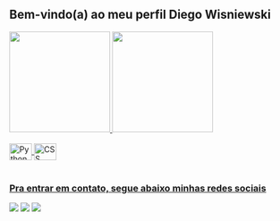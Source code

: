## Bem-vindo(a) ao meu perfil Diego Wisniewski

 <div>
   <a href="https://github.com/Diego Wisniewski">
   <img height="180em" src="https://github-readme-stats.vercel.app/api?username=DiegoWisniewski&show_icons=true&theme=midnight-purple&include_all_commits=true&count_private=true"/>
   <img height="180em" src="https://github-readme-stats.vercel.app/api/top-langs/?username=DiegoWisniewski&layout=compact&langs_count=6&theme=midnight-purple"/>
</div>
    
<div style="display: inline_block"><br>
 
  <img align="center" alt="Python" height="30" width="40" src="https://cdn.jsdelivr.net/gh/devicons/devicon@latest/icons/python/python-original.svg">
</div">
  <img align="center" alt="CSS" height="30" width="40" s<img src="https://cdn.jsdelivr.net/gh/devicons/devicon@latest/icons/cplusplus/cplusplus-plain.svg" />
</div>
 
<br>
 
### Pra entrar em contato, segue abaixo minhas redes sociais
 
<div> 
  <a href="https://www.instagram.com/diegowisniewski/"_blank"><img src="https://img.shields.io/badge/-Instagram-%23E4405F?style=for-the-badge&logo=instagram&logoColor=white" target="_blank"></a> 
  <a href = "diegomwisniewski@outlook.com"><img src="https://img.shields.io/badge/-Gmail-%23333?style=for-the-badge&logo=gmail&logoColor=white" target="_blank"></a>
  <a href="https://www.linkedin.com/in/diego-wisniewski-159172316/" target="_blank"><img src="https://img.shields.io/badge/-LinkedIn-%230077B5?style=for-the-badge&logo=linkedin&logoColor=white" target="_blank"></a>
</div>
